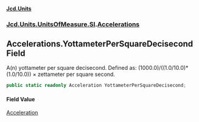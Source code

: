 #### [Jcd.Units](index.md 'index')
### [Jcd.Units.UnitsOfMeasure.SI](Jcd.Units.UnitsOfMeasure.SI.md 'Jcd.Units.UnitsOfMeasure.SI').[Accelerations](Accelerations.md 'Jcd.Units.UnitsOfMeasure.SI.Accelerations')

## Accelerations.YottameterPerSquareDecisecond Field

A(n) yottameter per square decisecond. Defined as: (1000.0)/((1.0/10.0)*(1.0/10.0)) × zettameter per square second.

```csharp
public static readonly Acceleration YottameterPerSquareDecisecond;
```

#### Field Value
[Acceleration](Acceleration.md 'Jcd.Units.UnitTypes.Acceleration')